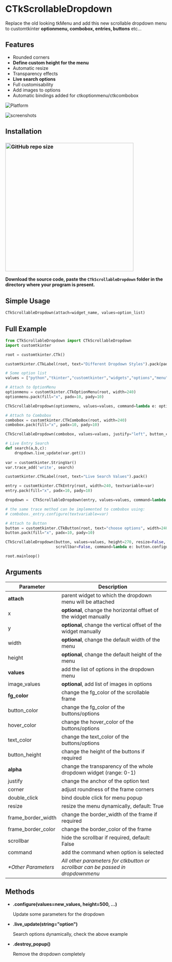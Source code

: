 # CTkScrollableDropdown
Replace the old looking tkMenu and add this new scrollable dropdown menu to customtkinter **optionmenu, combobox, entries, buttons** etc...

## Features
- Rounded corners
- **Define custom height for the menu**
- Automatic resize
- Transparency effects
- **Live search options**
- Full customisability
- Add images to options
- Automatic bindings added for ctkoptionmenu/ctkcombobox

![Platform](https://img.shields.io/powershellgallery/p/Pester?color=blue)

![screenshots](https://user-images.githubusercontent.com/89206401/236677843-8d8b76fd-6145-47b1-8f4d-b6a64b08e1ea.png)

## Installation
### [<img alt="GitHub repo size" src="https://img.shields.io/github/repo-size/Akascape/CTkScrollableDropdown?&color=white&label=Download%20Source%20Code&logo=Python&logoColor=yellow&style=for-the-badge"  width="400">](https://github.com/Akascape/CTkScrollableDropdown/archive/refs/heads/main.zip)

**Download the source code, paste the `CTkScrollableDropdown` folder in the directory where your program is present.**
## Simple Usage
```python
CTkScrollableDropdown(attach=widget_name, values=option_list)
```

## Full Example
```python
from CTkScrollableDropdown import CTkScrollableDropdown
import customtkinter

root = customtkinter.CTk()

customtkinter.CTkLabel(root, text="Different Dropdown Styles").pack(pady=5)

# Some option list
values = ["python","tkinter","customtkinter","widgets","options","menu","combobox","dropdown","search"]

# Attach to OptionMenu 
optionmenu = customtkinter.CTkOptionMenu(root, width=240)
optionmenu.pack(fill="x", padx=10, pady=10)

CTkScrollableDropdown(optionmenu, values=values, command=lambda e: optionmenu.set(e))

# Attach to Combobox
combobox = customtkinter.CTkComboBox(root, width=240)
combobox.pack(fill="x", padx=10, pady=10)

CTkScrollableDropdown(combobox, values=values, justify="left", button_color="transparent", command=lambda e: combobox.set(e))

# Live Entry Search
def search(a,b,c):
    dropdown.live_update(var.get())
    
var = customtkinter.StringVar()
var.trace_add('write', search)

customtkinter.CTkLabel(root, text="Live Search Values").pack()

entry = customtkinter.CTkEntry(root, width=240, textvariable=var)
entry.pack(fill="x", padx=10, pady=10)

dropdown =  CTkScrollableDropdown(entry, values=values, command=lambda e: var.set(e))

# the same trace method can be implemented to combobox using:
# combobox._entry.configure(textvariable=var)

# Attach to Button 
button = customtkinter.CTkButton(root, text="choose options", width=240)
button.pack(fill="x", padx=10, pady=10)

CTkScrollableDropdown(button, values=values, height=270, resize=False, button_height=30,
                      scrollbar=False, command=lambda e: button.configure(text=e))

root.mainloop()
```

## Arguments
| Parameter | Description |
|-----------| ------------|
| **attach** | parent widget to which the dropdown menu will be attached  |
| x | **optional**, change the horizontal offset of the widget manually  |
| y | **optional**, change the vertical offset of the widget manually |
| width | **optional**, change the default width of the menu |
| height | **optional**, change the default height of the menu |
| **values** | add the list of options in the dropdown menu |
| image_values | **optional**, add list of images in options |
| **fg_color** | change the fg_color of the scrollable frame |
| button_color | change the fg_color of the buttons/options |
| hover_color | change the hover_color of the buttons/options |
| text_color | change the text_color of the buttons/options |
| button_height | change the height of the buttons if required |
| **alpha** | change the transparency of the whole dropdown widget (range: 0-1) |
| justify | change the anchor of the option text |
| corner | adjust roundness of the frame corners |
| double_click | bind double click for menu popup |
| resize | resize the menu dynamically, default: True |
| frame_border_width | change the border_width of the frame if required |
| frame_border_color | change the border_color of the frame |
| scrollbar | hide the scrollbar if required, default: False |
| command | add the command when option is selected |
| _*Other Parameters_ | _All other parameters for ctkbutton or scrollbar can be passed in dropdownmenu_ |

## Methods
- **.configure(values=new_values, height=500, ...)**

  Update some parameters for the dropdown
- **.live_update(string="option")**

  Search options dynamically, check the above example
- **.destroy_popup()**

  Remove the dropdown completely
